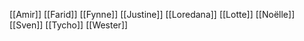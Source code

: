 [[Amir]]
[[Farid]]
[[Fynne]]
[[Justine]]
[[Loredana]]
[[Lotte]]
[[Noëlle]]
[[Sven]]
[[Tycho]]
[[Wester]]





